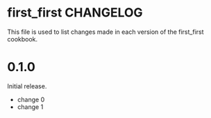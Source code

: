 # first_first CHANGELOG

This file is used to list changes made in each version of the first_first cookbook.

# 0.1.0

Initial release.

- change 0
- change 1

